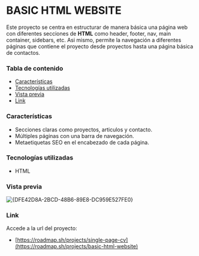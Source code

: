 # BASIC HTML WEBSITE

Este proyecto se centra en estructurar de manera básica una página web con diferentes secciones de **HTML** como header, footer, nav, main container, sidebars, etc. Asi mismo, permite la navegación a diferentes páginas
que contiene el proyecto desde proyectos hasta una página básica de contactos.

### Tabla de contenido
- [Características](#Caracteristicas)
- [Tecnologías utilizadas](#Tecnologias-utilizadas)
- [Vista previa](#Vista-previa)
- [Link](#Link)


### Características
  - Secciones claras como proyectos, articulos y contacto.
  - Múltiples páginas con una barra de navegación.
  - Metaetiquetas SEO en el encabezado de cada página.

### Tecnologías utilizadas
  - HTML

### Vista previa

![{DFE42D8A-2BCD-48B6-89E8-DC959E527FE0}](https://github.com/user-attachments/assets/adf657e3-7894-4123-805f-1741b3d4a8e6)


### Link  
Accede a la url del proyecto:
  - [https://roadmap.sh/projects/single-page-cv](https://roadmap.sh/projects/basic-html-website)
